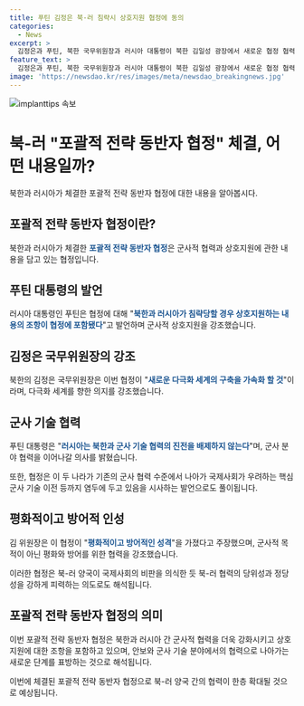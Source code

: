 ```yaml
---
title: 푸틴 김정은 북·러 침략시 상호지원 협정에 동의
categories:
  - News
excerpt: >
  김정은과 푸틴, 북한 국무위원장과 러시아 대통령이 북한 김일성 광장에서 새로운 협정 협력에 서명하며, 군사 분야 협력을 추진하는 등 새로운 수준의 관계를 강조했다. 푸틴 대통령은 북한과 러시아가 침략당할 경우 상호지원하는 조항이 협정에 포함됐으며, 군사 기술 협력을 배제하지 않을 것이라 강조했다. 김 위원장은 새로운 협정은 평화적이고 방어적인 성격이라며 국제사회의 비판에 의식한 듯 협력의 정당성을 강조했다.
feature_text: >
  김정은과 푸틴, 북한 국무위원장과 러시아 대통령이 북한 김일성 광장에서 새로운 협정 협력에 서명하며, 군사 분야 협력을 추진하는 등 새로운 수준의 관계를 강조했다. 푸틴 대통령은 북한과 러시아가 침략당할 경우 상호지원하는 조항이 협정에 포함됐으며, 군사 기술 협력을 배제하지 않을 것이라 강조했다. 김 위원장은 새로운 협정은 평화적이고 방어적인 성격이라며 국제사회의 비판에 의식한 듯 협력의 정당성을 강조했다.
image: 'https://newsdao.kr/res/images/meta/newsdao_breakingnews.jpg'
---
```


<p><img src="https://newsdao.kr/res/images/meta/newsdao_breakingnews.jpg" alt="implanttips 속보" /></p>

<h1>북-러 "포괄적 전략 동반자 협정" 체결, 어떤 내용일까?</h1>

<p>북한과 러시아가 체결한 포괄적 전략 동반자 협정에 대한 내용을 알아봅시다. </p>

<h2>포괄적 전략 동반자 협정이란?</h2>

<p>북한과 러시아가 체결한 <b><span style="color: #1a5490;">포괄적 전략 동반자 협정</span></b>은 군사적 협력과 상호지원에 관한 내용을 담고 있는 협정입니다.</p>

<h2>푸틴 대통령의 발언</h2>

<p>러시아 대통령인 푸틴은 협정에 대해 "<b><span style="color: #1a5490;">북한과 러시아가 침략당할 경우 상호지원하는 내용의 조항이 협정에 포함됐다</span></b>"고 발언하며 군사적 상호지원을 강조했습니다.</p>

<h2>김정은 국무위원장의 강조</h2>

<p>북한의 김정은 국무위원장은 이번 협정이 "<b><span style="color: #1a5490;">새로운 다극화 세계의 구축을 가속화 할 것</span></b>"이라며, 다극화 세계를 향한 의지를 강조했습니다.</p>

<h2>군사 기술 협력</h2>

<p>푸틴 대통령은 "<b><span style="color: #1a5490;">러시아는 북한과 군사 기술 협력의 진전을 배제하지 않는다</span></b>"며, 군사 분야 협력을 이어나갈 의사를 밝혔습니다.</p>

<p>또한, 협정은 이 두 나라가 기존의 군사 협력 수준에서 나아가 국제사회가 우려하는 핵심 군사 기술 이전 등까지 염두에 두고 있음을 시사하는 발언으로도 풀이됩니다.</p>

<h2>평화적이고 방어적 인성</h2>

<p>김 위원장은 이 협정이 "<b><span style="color: #1a5490;">평화적이고 방어적인 성격</span></b>"을 가졌다고 주장했으며, 군사적 목적이 아닌 평화와 방어를 위한 협력을 강조했습니다.</p>

<p>이러한 협정은 북-러 양국이 국제사회의 비판을 의식한 듯 북-러 협력의 당위성과 정당성을 강하게 피력하는 의도로도 해석됩니다. </p>

<h2>포괄적 전략 동반자 협정의 의미</h2>

<p>이번 포괄적 전략 동반자 협정은 북한과 러시아 간 군사적 협력을 더욱 강화시키고 상호지원에 대한 조항을 포함하고 있으며, 안보와 군사 기술 분야에서의 협력으로 나아가는 새로운 단계를 표방하는 것으로 해석됩니다. </p>

<p>이번에 체결된 포괄적 전략 동반자 협정으로 북-러 양국 간의 협력이 한층 확대될 것으로 예상됩니다. </p>

<p data-ke-size="size16">&nbsp;</p>

